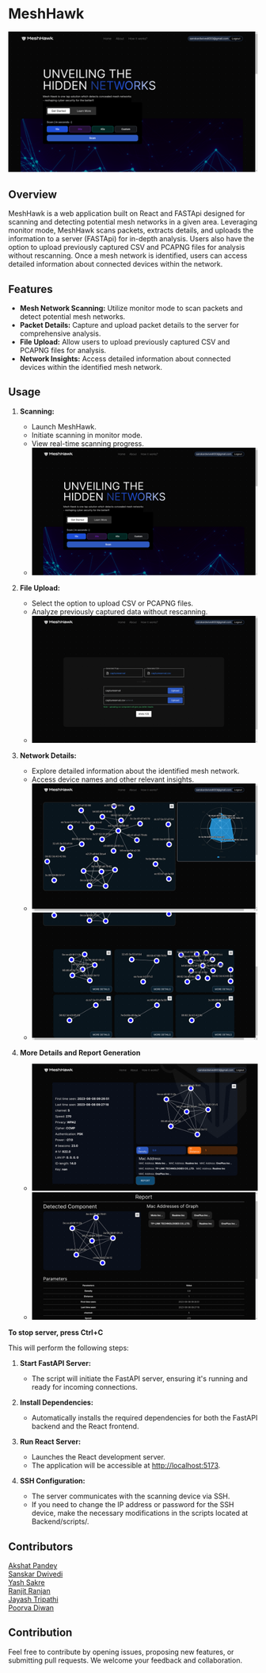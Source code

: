 # MeshHawk

![MeshHawk Logo/Image](images/landing.png)

## Overview

MeshHawk is a web application built on React and FASTApi designed for scanning and detecting potential mesh networks in a given area. Leveraging monitor mode, MeshHawk scans packets, extracts details, and uploads the information to a server (FASTApi) for in-depth analysis. Users also have the option to upload previously captured CSV and PCAPNG files for analysis without rescanning. Once a mesh network is identified, users can access detailed information about connected devices within the network.

## Features

- **Mesh Network Scanning:** Utilize monitor mode to scan packets and detect potential mesh networks.
- **Packet Details:** Capture and upload packet details to the server for comprehensive analysis.
- **File Upload:** Allow users to upload previously captured CSV and PCAPNG files for analysis.
- **Network Insights:** Access detailed information about connected devices within the identified mesh network.


## Usage

1. **Scanning:**
   - Launch MeshHawk.
   - Initiate scanning in monitor mode.
   - View real-time scanning progress.
   - ![Scanning Screenshot Placeholder](images/landing.png)

2. **File Upload:**
   - Select the option to upload CSV or PCAPNG files.
   - Analyze previously captured data without rescanning.
   - ![File Upload Screenshot Placeholder](images/upload.png)

3. **Network Details:**
   - Explore detailed information about the identified mesh network.
   - Access device names and other relevant insights.
   - ![Network Details Screenshot Placeholder](images/scanresult.png)
   - ![Network Details Screenshot Placeholder](images/scan2.png)
   
4. **More Details and Report Generation** 
   - ![Network Details Screenshot Placeholder](images/moredetails.png)
   - ![Network Details Screenshot Placeholder](images/report.png)


**To stop server, press Ctrl+C**

This will perform the following steps:

1.  **Start FastAPI Server:**
    
    - The script will initiate the FastAPI server, ensuring it's running and ready for incoming connections.

2.  **Install Dependencies:**
    
    - Automatically installs the required dependencies for both the FastAPI backend and the React frontend.

3.  **Run React Server:**
    
    - Launches the React development server.
    - The application will be accessible at [http://localhost:5173](http://localhost:5173).

4. **SSH Configuration:**

   - The server communicates with the scanning device via SSH.
   - If you need to change the IP address or password for the SSH device, make the necessary modifications in the scripts located at Backend/scripts/.

## Contributors

[Akshat Pandey](https://github.com/Akshat-Pandey16) <br>
[Sanskar Dwivedi](https://github.com/Knighthawk-Leo) <br>
[Yash Sakre](https://github.com/Yash-Sakre) <br>
[Ranjit Ranjan](https://github.com/ranjit7858)<br>
[Jayash Tripathi](https://github.com/JayashTripathy)<br>
[Poorva Diwan](https://github.com/poorvadiwan)<br>


## Contribution
Feel free to contribute by opening issues, proposing new features, or submitting pull requests. We welcome your feedback and collaboration.
